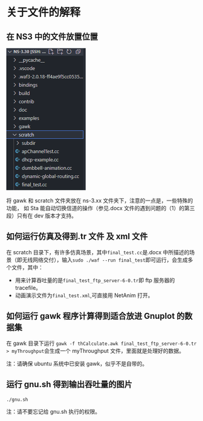 # 关于文件的解释

## 在 NS3 中的文件放置位置

![ns3_directory](./img/ns3_dir.png)

将 gawk 和 scratch 文件夹放在 ns-3.xx 文件夹下，注意的一点是，一些特殊的功能，
如 Sta 能自动切换信道的操作（参见.docx 文件的遇到问题的（1）的第三段）只有在 dev 版本才支持。

## 如何运行仿真及得到.tr 文件 及 xml 文件

在 scratch 目录下，有许多仿真场景，其中`final_test.cc`是.docx 中所描述的场景（即无线网络交付），输入`sudo ./waf --run final_test`即可运行，会生成多个文件，其中：

- 用来计算吞吐量的是`final_test_ftp_server-6-0.tr`即 ftp 服务器的 tracefile。
- 动画演示文件为`final_test.xml`,可直接用 NetAnim 打开。

## 如何运行 gawk 程序计算得到适合放进 Gnuplot 的数据集

在 gawk 目录下运行 `gawk -f thCalculate.awk final_test_ftp_server-6-0.tr > myThroughput`会生成一个 myThroughput 文件，里面就是处理好的数据。

注：请确保 ubuntu 系统中已安装 gawk，似乎不是自带的。

## 运行 gnu.sh 得到输出吞吐量的图片

`./gnu.sh`

注：请不要忘记给 gnu.sh 执行的权限。
